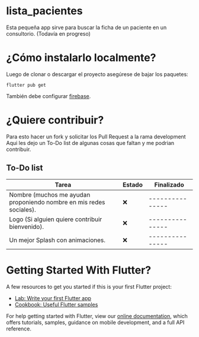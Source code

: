# lista_pacientes
Esta pequeña app sirve para buscar la ficha de un paciente en un consultorio. (Todavía en progreso)

# ¿Cómo instalarlo localmente?
Luego de clonar o descargar el proyecto asegúrese de bajar los paquetes:

`flutter pub get`

También debe configurar [firebase](https://firebase.google.com/docs/flutter/setup?hl=es).


# ¿Quiere contribuir?
Para esto hacer un fork y solicitar los Pull Request a la rama development
Aqui les dejo un To-Do list de algunas cosas que faltan y me podrian contribuir.

## To-Do list
| Tarea           | Estado | Finalizado |
|----------------|---------------|---------------|
| Nombre (muchos me ayudan proponiendo nombre en mis redes sociales). | :x: | --------------- |
| Logo (Si alguien quiere contribuir bienvenido). | :x: | --------------- |
| Un mejor Splash con animaciones. | :x: | --------------- |


# Getting Started With Flutter?
A few resources to get you started if this is your first Flutter project:

- [Lab: Write your first Flutter app](https://flutter.dev/docs/get-started/codelab)
- [Cookbook: Useful Flutter samples](https://flutter.dev/docs/cookbook)

For help getting started with Flutter, view our
[online documentation](https://flutter.dev/docs), which offers tutorials,
samples, guidance on mobile development, and a full API reference.
